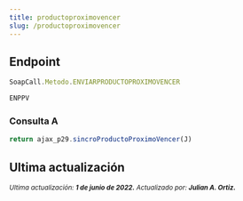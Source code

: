 ```yaml
---
title: productoproximovencer
slug: /productoproximovencer
---
```


## Endpoint

```js title="Endpoint"
SoapCall.Metodo.ENVIARPRODUCTOPROXIMOVENCER

ENPPV
```

### Consulta A

```js
return ajax_p29.sincroProductoProximoVencer(J)
```

## Ultima actualización

<div class='ultima-actualizacion'> 
    <small> 
        <i> Ultima actualización: <b> 1 de junio de 2022.</b> </i> 
    </small> 
    <small> 
        <i> Actualizado por: <b> Julian A. Ortiz.</b> </i> 
    </small> 
</div>
